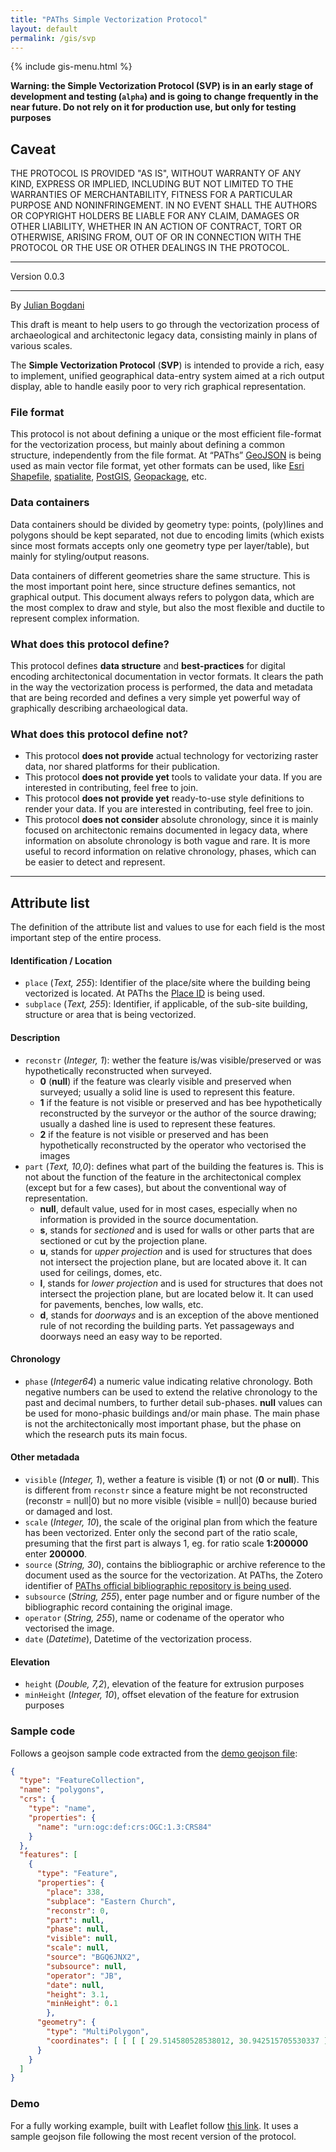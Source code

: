 ```yaml
---
title: "PAThs Simple Vectorization Protocol"
layout: default
permalink: /gis/svp
---
```


{% include gis-menu.html %}


**Warning: the Simple Vectorization Protocol (SVP) is in an early stage of development and testing (`alpha`) and is going to change frequently in the near future. Do not rely on it for production use, but only for testing purposes**

## Caveat
THE PROTOCOL IS PROVIDED "AS IS", WITHOUT WARRANTY OF ANY KIND,
EXPRESS OR IMPLIED, INCLUDING BUT NOT LIMITED TO THE WARRANTIES
OF MERCHANTABILITY, FITNESS FOR A PARTICULAR PURPOSE AND
NONINFRINGEMENT. IN NO EVENT SHALL THE AUTHORS OR COPYRIGHT
HOLDERS BE LIABLE FOR ANY CLAIM, DAMAGES OR OTHER LIABILITY,
WHETHER IN AN ACTION OF CONTRACT, TORT OR OTHERWISE, ARISING
FROM, OUT OF OR IN CONNECTION WITH THE PROTOCOL OR THE USE OR
OTHER DEALINGS IN THE PROTOCOL.

---

Version 0.0.3

---

By [Julian Bogdani](julian.bogdani@uniroma1.it)

This draft is meant to help users to go through the vectorization process of archaeological and architectonic legacy data, consisting mainly in plans of various scales.

The **Simple Vectorization Protocol** (**SVP**) is intended to provide a rich, easy to implement, unified geographical data-entry system aimed at a rich output display, able to handle easily poor to very rich graphical representation.


### File format
This protocol is not about defining a unique or the most efficient file-format for the vectorization process, but mainly about defining a common structure, independently from the file format. At “PAThs” [GeoJSON](https://en.wikipedia.org/wiki/GeoJSON) is being used as main vector file format, yet other formats can be used, like [Esri Shapefile](https://en.wikipedia.org/wiki/Shapefile), [spatialite](https://en.wikipedia.org/wiki/SpatiaLite), [PostGIS](https://en.wikipedia.org/wiki/PostGIS), [Geopackage](https://en.wikipedia.org/wiki/GeoPackage), etc.

### Data containers
Data containers should be divided by geometry type: points, (poly)lines and polygons should be kept separated, not due to encoding limits (which exists since most formats accepts only one geometry type per layer/table), but mainly for styling/output reasons.

Data containers of different geometries share the same structure. This is the most important point here, since structure defines semantics, not graphical output. This document always refers to polygon data, which are the most complex to draw and style, but also the most flexible and ductile to represent complex information.

### What does this protocol define?
This protocol defines **data structure** and **best-practices** for digital encoding architectonical documentation in vector formats. It clears the path in the way the vectorization process is performed, the data and metadata that are being recorded and defines a very simple yet powerful way of graphically describing archaeological data.

### What does this protocol define not?
- This protocol **does not provide** actual technology for vectorizing raster data, nor shared platforms for their publication.
- This protocol **does not provide yet** tools to validate your data. If you are interested in contributing, feel free to join.
- This protocol **does not provide yet** ready-to-use style definitions to render your data. If you are interested in contributing, feel free to join.
- This protocol **does not consider** absolute chronology, since it is mainly focused on architectonic remains documented in legacy data, where information on absolute chronology is both vague and rare. It is more useful to record information on relative chronology, phases, which can be easier to detect and represent.

---

## Attribute list
The definition of the attribute list and values to use for each field is the most important step of the entire process.

#### Identification / Location
- `place` (*Text, 255*): Identifier of the place/site where the building being vectorized is located. At PAThs the [Place ID](https://docs.paths-erc.eu/handbook/places#id) is being used.
- `subplace` (*Text, 255*): Identifier, if applicable, of the sub-site building, structure or area that is being vectorized.

#### Description
- `reconstr` (*Integer, 1*): wether the feature is/was visible/preserved or was hypothetically reconstructed when surveyed.
  - **0** (**null**) if the feature was clearly visible and preserved when surveyed; usually a solid line is used to represent this feature.
  - **1** if the feature is not visible or preserved and has bee hypothetically reconstructed by the surveyor or the author of the source drawing; usually a dashed line is used to represent these features.
  - **2** if the feature is not visible or preserved and has been hypothetically reconstructed by the operator who vectorised the images
- `part` (*Text, 10,0*): defines what part of the building the features is. This is not about the function of the feature in the architectonical complex (except but for a few cases), but about the conventional way of representation.
  - **null**, default value, used for in most cases, especially when no information is provided in the source documentation.
  - **s**, stands for *sectioned* and is used for walls or other parts that are sectioned or cut by the projection plane.
  - **u**, stands for *upper projection* and is used for structures that does not intersect the projection plane, but are located above it. It can used for ceilings, domes, etc.
  - **l**, stands for *lower projection* and is used for structures that does not intersect the projection plane, but are located below it. It can used for pavements, benches, low walls, etc.
  - **d**, stands for *doorways* and is an exception of the above mentioned rule of not recording the building parts. Yet passageways and doorways need an easy way to be reported.

#### Chronology
- `phase` (*Integer64*) a numeric value indicating relative chronology. Both negative numbers can be used to extend the relative chronology to the past and decimal numbers, to further detail sub-phases. **null** values can be used for mono-phasic buildings and/or main phase. The main phase is not the architectonically most important phase, but the phase on which the research puts its main focus.

#### Other metadada
- `visible` (*Integer, 1*), wether a feature is visible (**1**) or not (**0** or **null**). This is different from `reconstr` since a feature might be not reconstructed (reconstr = null\|0) but no more visible (visible = null\|0) because buried or damaged and lost.
- `scale` (*Integer, 10*), the scale of the original plan from which the feature has been vectorized. Enter only the second part of the ratio scale, presuming that the first part is always 1, eg. for ratio scale **1:200000** enter **200000**.
- `source` (*String, 30*), contains the bibliographic or archive reference to the document used as the source for the vectorization. At PAThs, the Zotero identifier of [PAThs official bibliographic repository is being used](https://www.zotero.org/groups/2189557/erc-paths).
- `subsource` (*String, 255*), enter page number and or figure number of the bibliographic record containing the original image.
- `operator` (*String, 255*), name or codename of the operator who vectorised the image.
- `date` (*Datetime*), Datetime of the vectorization process.

#### Elevation
- `height` (*Double, 7,2*), elevation of the feature for extrusion purposes
- `minHeight` (*Integer, 10*), offset elevation of the feature for extrusion purposes

### Sample code
Follows a geojson sample code extracted from the [demo geojson file](/data/geojson/taposiris.geojson):

```json
{
  "type": "FeatureCollection",
  "name": "polygons",
  "crs": {
    "type": "name",
    "properties": {
      "name": "urn:ogc:def:crs:OGC:1.3:CRS84"
    }
  },
  "features": [
    {
      "type": "Feature",
      "properties": {
        "place": 338,
        "subplace": "Eastern Church",
        "reconstr": 0,
        "part": null,
        "phase": null,
        "visible": null,
        "scale": null,
        "source": "BGQ6JNX2",
        "subsource": null,
        "operator": "JB",
        "date": null,
        "height": 3.1,
        "minHeight": 0.1
        },
      "geometry": {
        "type": "MultiPolygon",
        "coordinates": [ [ [ [ 29.514580528538012, 30.942515705530337 ], [ 29.514570907686849, 30.942528387561413 ], [ 29.514574551948652, 30.942530574118496 ], [ 29.514583443947455, 30.942518183628362 ], [ 29.514580528538012, 30.942515705530337 ] ] ] ]
      }
    }
  ]
}
```

### Demo
For a fully working example, built with Leaflet follow [this link](./leaflet-example/). It uses a sample geojson file following the most recent version of the protocol.
